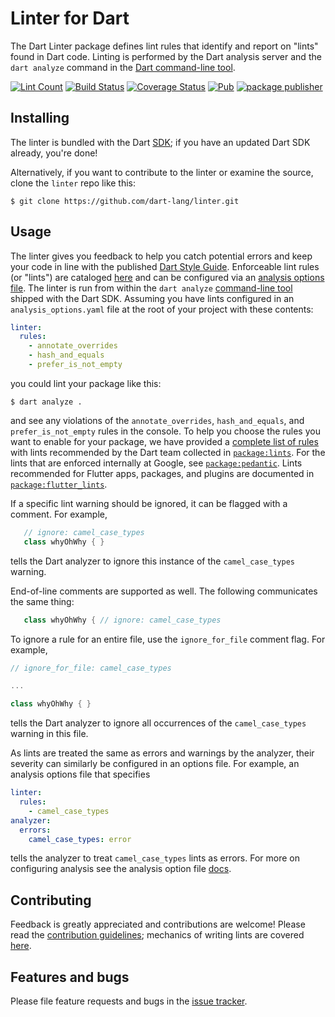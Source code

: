 # Linter for Dart

The Dart Linter package defines lint rules that identify and report on "lints" found in Dart code.  Linting is performed by the Dart
analysis server and the `dart analyze` command in the [Dart command-line tool][dart_cli].

[![Lint Count](https://dart-lang.github.io/linter/lints/count-badge.svg)](https://dart-lang.github.io/linter/lints/)
[![Build Status](https://github.com/dart-lang/linter/workflows/linter/badge.svg)](https://github.com/dart-lang/linter/actions)
[![Coverage Status](https://coveralls.io/repos/dart-lang/linter/badge.svg)](https://coveralls.io/r/dart-lang/linter)
[![Pub](https://img.shields.io/pub/v/linter.svg)](https://pub.dev/packages/linter)
[![package publisher](https://img.shields.io/pub/publisher/linter.svg)](https://pub.dev/packages/linter/publisher)

## Installing

The linter is bundled with the Dart [SDK](https://dart.dev/tools/sdk); if you have an updated Dart SDK already, you're done!

Alternatively, if you want to contribute to the linter or examine the source, clone the `linter` repo like this:

    $ git clone https://github.com/dart-lang/linter.git

## Usage

The linter gives you feedback to help you catch potential errors and keep your code in line with the published 
[Dart Style Guide][style_guide]. Enforceable lint rules (or "lints") are cataloged [here][lints] and can be configured via an 
[analysis options file][options_file].  The linter is run from within the `dart analyze` [command-line tool][analyzer_cli] shipped with the 
Dart SDK.  Assuming you have lints configured in an `analysis_options.yaml` file at the root of your project with these contents:

```yaml
linter:
  rules:
    - annotate_overrides
    - hash_and_equals
    - prefer_is_not_empty
```
you could lint your package like this:

    $ dart analyze .
    
and see any violations of the `annotate_overrides`, `hash_and_equals`, and `prefer_is_not_empty` rules in the console.
To help you choose the rules you want to enable for your package, we have provided a [complete list of rules][lints]
with lints recommended by the Dart team collected in [`package:lints`][package-dart-lints]. For the lints that are
enforced internally at Google, see [`package:pedantic`][package-pedantic]. Lints recommended for Flutter apps, packages,
and plugins are documented in [`package:flutter_lints`][package-flutter-lints].

If a specific lint warning should be ignored, it can be flagged with a comment.  For example, 

```dart
   // ignore: camel_case_types
   class whyOhWhy { }
```

tells the Dart analyzer to ignore this instance of the `camel_case_types` warning.

End-of-line comments are supported as well.  The following communicates the same thing:

```dart
   class whyOhWhy { // ignore: camel_case_types
```

To ignore a rule for an entire file, use the `ignore_for_file` comment flag.  For example,

```dart
// ignore_for_file: camel_case_types

...

class whyOhWhy { }
```

tells the Dart analyzer to ignore all occurrences of the `camel_case_types` warning in this file.

As lints are treated the same as errors and warnings by the analyzer, their severity can similarly be configured in an options file.  For 
example, an analysis options file that specifies

```yaml
linter:
  rules:
    - camel_case_types
analyzer:
  errors:
    camel_case_types: error
```  

tells the analyzer to treat `camel_case_types` lints as errors.  For more on configuring analysis see the analysis option file [docs][options_file].

## Contributing

Feedback is greatly appreciated and contributions are welcome! Please read the
[contribution guidelines](CONTRIBUTING.md); mechanics of writing lints are covered [here](doc/WritingLints.MD).

## Features and bugs

Please file feature requests and bugs in the [issue tracker][tracker].

[analyzer_cli]: https://dart.dev/tools/dart-analyze
[dart_cli]: https://dart.dev/tools/dart-tool
[effective_dart]:https://dart.dev/guides/language/effective-dart
[lints]: https://dart-lang.github.io/linter/lints/
[options_file]: https://dart.dev/guides/language/analysis-options#the-analysis-options-file
[package-dart-lints]: https://github.com/dart-lang/lints
[package-flutter-lints]: https://github.com/flutter/packages/tree/main/packages/flutter_lints
[package-pedantic]: https://github.com/dart-lang/pedantic/blob/master/lib/analysis_options.yaml
[style_guide]:https://dart.dev/guides/language/effective-dart/style/
[tracker]: https://github.com/dart-lang/linter/issues
